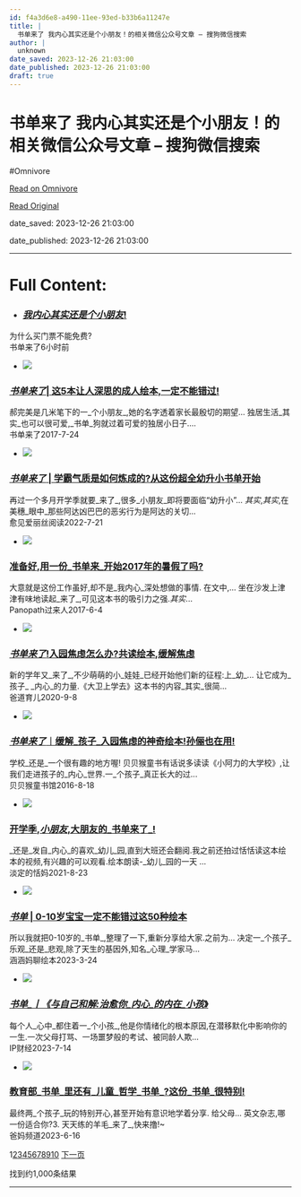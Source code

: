 ```yaml
---
id: f4a3d6e8-a490-11ee-93ed-b33b6a11247e
title: |
  书单来了 我内心其实还是个小朋友！的相关微信公众号文章 – 搜狗微信搜索
author: |
  unknown
date_saved: 2023-12-26 21:03:00
date_published: 2023-12-26 21:03:00
draft: true
---
```


# 书单来了 我内心其实还是个小朋友！的相关微信公众号文章 – 搜狗微信搜索
#Omnivore

[Read on Omnivore](https://omnivore.app/me/-18caa5d6ada)

[Read Original](http://weixin.sogou.com/weixin?query=%E4%B9%A6%E5%8D%95%E6%9D%A5%E4%BA%86+%E6%88%91%E5%86%85%E5%BF%83%E5%85%B6%E5%AE%9E%E8%BF%98%E6%98%AF%E4%B8%AA%E5%B0%8F%E6%9C%8B%E5%8F%8B%EF%BC%81&type=2)

date_saved: 2023-12-26 21:03:00

date_published: 2023-12-26 21:03:00

--- 

# Full Content: 

* ### [_我内心其实还是个小朋友_!](http://weixin.sogou.com/link?url=dn9a%5F-gY295K0Rci%5FxozVXfdMkSQTLW6cwJThYulHEtVjXrGTiVgS32WrjeW3R7OdZNOU4ItkIEw3diA43bfw1qXa8Fplpd9eFXerTcibVSSdT1T4GLFFetZ-CtWKrhBBiilyyLua3c4GlNk6yoYOwvaeMQgSkQMLBMzH9iaarUlRMg-4Dp%5FP3cJd8e4lMreOz4inJVmqpT8kLR5gBZqNF2edCtfrg1FzuS8mkIRoTnEoJGGmUsS6GycMUoV-gw7trblK%5F2R0hXdrgozfSg6bw..&type=2&query=%E4%B9%A6%E5%8D%95%E6%9D%A5%E4%BA%86%20%E6%88%91%E5%86%85%E5%BF%83%E5%85%B6%E5%AE%9E%E8%BF%98%E6%98%AF%E4%B8%AA%E5%B0%8F%E6%9C%8B%E5%8F%8B%EF%BC%81&token=79B24DFD815A01D9B2B4BECBCF2D302AB3EF221A658BDE8D)  
为什么买门票不能免费?  
书单来了6小时前
* [![](https://proxy-prod.omnivore-image-cache.app/0x0,sPaASwp5r_j_Trxmw67HsVPcO00t9VF9lRWqsbAGZRDg/http://img01.sogoucdn.com/v2/thumb?appid=201147&url=http%3A%2F%2Fmmbiz.qpic.cn%2Fmmbiz_jpg%2FO8icMfAgiagK84MROQWWgg0ljNL9U1y6IcFMaoOVxozuofpqVgHPtjoHWHf5O8e0Klc7gD1YphiaVJZrWmibsDfYAw%2F0%3Fwx_fmt%3Djpeg&sign=a12330d0a8389a2e20c74a0468f07762)](http://weixin.sogou.com/link?url=dn9a%5F-gY295K0Rci%5FxozVXfdMkSQTLW6cwJThYulHEtVjXrGTiVgS32WrjeW3R7OdZNOU4ItkIEw3diA43bfw1qXa8Fplpd9eFXerTcibVSSdT1T4GLFFetZ-CtWKrhBBiilyyLua3c4GlNk6yoYO0960%5FEc%5FQjChPFNPnIIKhTh4t7soRimyQ0Bsy6QdrjVqv83oFihr4wWJeh1jYVK5MwUvJL%5FPMgII1y1KFCLBquL1Zgc5OjPz5EaKdcnoA-mSWpb61GCEjGfxjh3za6jWA..&type=2&query=%E4%B9%A6%E5%8D%95%E6%9D%A5%E4%BA%86%20%E6%88%91%E5%86%85%E5%BF%83%E5%85%B6%E5%AE%9E%E8%BF%98%E6%98%AF%E4%B8%AA%E5%B0%8F%E6%9C%8B%E5%8F%8B%EF%BC%81&token=79B24DFD815A01D9B2B4BECBCF2D302AB3EF221A658BDE8D)  
### [_书单来了_| 这5本让人深思的成人绘本,一定不能错过!](http://weixin.sogou.com/link?url=dn9a%5F-gY295K0Rci%5FxozVXfdMkSQTLW6cwJThYulHEtVjXrGTiVgS32WrjeW3R7OdZNOU4ItkIEw3diA43bfw1qXa8Fplpd9eFXerTcibVSSdT1T4GLFFetZ-CtWKrhBBiilyyLua3c4GlNk6yoYO0960%5FEc%5FQjChPFNPnIIKhTh4t7soRimyQ0Bsy6QdrjVqv83oFihr4wWJeh1jYVK5MwUvJL%5FPMgII1y1KFCLBquL1Zgc5OjPz5EaKdcnoA-mSWpb61GCEjGfxjh3za6jWA..&type=2&query=%E4%B9%A6%E5%8D%95%E6%9D%A5%E4%BA%86%20%E6%88%91%E5%86%85%E5%BF%83%E5%85%B6%E5%AE%9E%E8%BF%98%E6%98%AF%E4%B8%AA%E5%B0%8F%E6%9C%8B%E5%8F%8B%EF%BC%81&token=79B24DFD815A01D9B2B4BECBCF2D302AB3EF221A658BDE8D)  
郝完美是几米笔下的一_个小朋友_,她的名字透着家长最殷切的期望... 独居生活_其实_也可以很可爱,_书单_狗就过着可爱的独居小日子....  
书单来了2017-7-24
* [![](https://proxy-prod.omnivore-image-cache.app/0x0,sRW_zl0k-a64X5jgn2IsSfiGP4YSZ8ycddVEBPn3k7FI/http://img01.sogoucdn.com/v2/thumb?appid=201147&url=https%3A%2F%2Fmmbiz.qpic.cn%2Fmmbiz_jpg%2Fauia8WjrujPnE1dm2VUBuX6jWRhYibyb5K8feJoeuVIvCvdV82xafibYrsUUFU3tIXqLOutbVFq4wEGzV9uLj40BA%2F0%3Fwx_fmt%3Djpeg&sign=94fb9617c63efc7445509c08d82bb5d9)](http://weixin.sogou.com/link?url=dn9a%5F-gY295K0Rci%5FxozVXfdMkSQTLW6cwJThYulHEtVjXrGTiVgS32WrjeW3R7OdZNOU4ItkIEw3diA43bfw1qXa8Fplpd9Wcse99m2-0wnvIWj4YdmYO7xjOuX1wpCREwwstRZE2ADEKZ9QrGTsfBzS0IMCu97fp5pautmuEbzarz3t7zq3j2MozX91cVYyHm4is7CWKth15WEnQrk0gdtDs0SBQLx7%5Flk9qf0HcBVHIFMFHifmXev-LucVa-ZUkYV5cvXUzvvzHZXxeLdyg..&type=2&query=%E4%B9%A6%E5%8D%95%E6%9D%A5%E4%BA%86%20%E6%88%91%E5%86%85%E5%BF%83%E5%85%B6%E5%AE%9E%E8%BF%98%E6%98%AF%E4%B8%AA%E5%B0%8F%E6%9C%8B%E5%8F%8B%EF%BC%81&token=79B24DFD815A01D9B2B4BECBCF2D302AB3EF221A658BDE8D)  
### [_书单来了_ | 学霸气质是如何炼成的?从这份超全幼升小书单开始](http://weixin.sogou.com/link?url=dn9a%5F-gY295K0Rci%5FxozVXfdMkSQTLW6cwJThYulHEtVjXrGTiVgS32WrjeW3R7OdZNOU4ItkIEw3diA43bfw1qXa8Fplpd9Wcse99m2-0wnvIWj4YdmYO7xjOuX1wpCREwwstRZE2ADEKZ9QrGTsfBzS0IMCu97fp5pautmuEbzarz3t7zq3j2MozX91cVYyHm4is7CWKth15WEnQrk0gdtDs0SBQLx7%5Flk9qf0HcBVHIFMFHifmXev-LucVa-ZUkYV5cvXUzvvzHZXxeLdyg..&type=2&query=%E4%B9%A6%E5%8D%95%E6%9D%A5%E4%BA%86%20%E6%88%91%E5%86%85%E5%BF%83%E5%85%B6%E5%AE%9E%E8%BF%98%E6%98%AF%E4%B8%AA%E5%B0%8F%E6%9C%8B%E5%8F%8B%EF%BC%81&token=79B24DFD815A01D9B2B4BECBCF2D302AB3EF221A658BDE8D)  
再过一个多月开学季就要_来了_,很多_小朋友_即将要面临“幼升小”... _其实_,_其实_,在美穗_眼中_那些阿达凶巴巴的恶劣行为是阿达的关切...  
愈见爱丽丝阅读2022-7-21
* [![](https://proxy-prod.omnivore-image-cache.app/0x0,sJ3k573vZaIJS4yUvj5LzreA5N2Nw-a_ZEE4a4gZUdAc/http://img01.sogoucdn.com/v2/thumb?appid=201147&url=http%3A%2F%2Fmmbiz.qpic.cn%2Fmmbiz_jpg%2Fs81RNJK6CDpG6sy5AUKZ7LpMXBMjeIh5QSyx6kJVWo142N3tzHz0UXQXA7hibx4taYYh9HISDzYPcPp0ZURaPHg%2F0%3Fwx_fmt%3Djpeg&sign=e9f35b79f2a224a3c0f56ee32fd792b1)](http://weixin.sogou.com/link?url=dn9a%5F-gY295K0Rci%5FxozVXfdMkSQTLW6cwJThYulHEtVjXrGTiVgS32WrjeW3R7OdZNOU4ItkIEw3diA43bfw1qXa8Fplpd97S9CfyB8S60HRjrvVuHYJiyjfG3Q0Pg9t7Z8YwAzArBZa2SrHSWKxEOeaJyMxUAAij-4g8bI2kFnBN5%5FkiG24R1W2gTWKCn5cTUKibJExZOl-LhP5Fx1P4YlVzeop2ATCys5po8xNGwhWNtzr70YcpqVVLjNLYXdtlrPSSe%5FOyzP28temKTOwg..&type=2&query=%E4%B9%A6%E5%8D%95%E6%9D%A5%E4%BA%86%20%E6%88%91%E5%86%85%E5%BF%83%E5%85%B6%E5%AE%9E%E8%BF%98%E6%98%AF%E4%B8%AA%E5%B0%8F%E6%9C%8B%E5%8F%8B%EF%BC%81&token=79B24DFD815A01D9B2B4BECBCF2D302AB3EF221A658BDE8D)  
### [准备好,用一份_书单来_开始2017年的暑假了吗?](http://weixin.sogou.com/link?url=dn9a%5F-gY295K0Rci%5FxozVXfdMkSQTLW6cwJThYulHEtVjXrGTiVgS32WrjeW3R7OdZNOU4ItkIEw3diA43bfw1qXa8Fplpd97S9CfyB8S60HRjrvVuHYJiyjfG3Q0Pg9t7Z8YwAzArBZa2SrHSWKxEOeaJyMxUAAij-4g8bI2kFnBN5%5FkiG24R1W2gTWKCn5cTUKibJExZOl-LhP5Fx1P4YlVzeop2ATCys5po8xNGwhWNtzr70YcpqVVLjNLYXdtlrPSSe%5FOyzP28temKTOwg..&type=2&query=%E4%B9%A6%E5%8D%95%E6%9D%A5%E4%BA%86%20%E6%88%91%E5%86%85%E5%BF%83%E5%85%B6%E5%AE%9E%E8%BF%98%E6%98%AF%E4%B8%AA%E5%B0%8F%E6%9C%8B%E5%8F%8B%EF%BC%81&token=79B24DFD815A01D9B2B4BECBCF2D302AB3EF221A658BDE8D)  
大意就是这份工作虽好,却不是_我内心_深处想做的事情. 在文中,... 坐在沙发上津津有味地读起_来了_,可见这本书的吸引力之强._其实_...  
Panopath过来人2017-6-4
* [![](https://proxy-prod.omnivore-image-cache.app/0x0,sqxkDW29NyahiatJe9MxLOau1KRjPwX8YHMxlcYk4iQo/http://img01.sogoucdn.com/v2/thumb?appid=201147&url=http%3A%2F%2Fmmbiz.qpic.cn%2Fmmbiz_jpg%2Fu7o4RtqicHqe5xEgZANicibElopF9WCEmVEyj7jT3BhpsRVqNxJaHTT3icXq1SXUVwgSJElp2ticr2kicibw7baFTx2EQ%2F0%3Fwx_fmt%3Djpeg&sign=75f28904a98f88cd937863b25a9343d1)](http://weixin.sogou.com/link?url=dn9a%5F-gY295K0Rci%5FxozVXfdMkSQTLW6cwJThYulHEtVjXrGTiVgS32WrjeW3R7OdZNOU4ItkIEw3diA43bfw1qXa8Fplpd9Y8r31KcQ9As5fRqwEupMDjqL62rxl2Yan4Ip1xrYZS-8wV6grvpDFAhX%5FbzdLZWY2Qu6vhlr-h1HkFaZYwiWL891o78zr3K4av4bc3J%5FAk3UPMvZSRnndbFUL8eQCcZNgDBSVAXTg9ke6OQWjFGUlF8RAXAFohnLKxvA1FdFTCmE8RsmObDbtQ..&type=2&query=%E4%B9%A6%E5%8D%95%E6%9D%A5%E4%BA%86%20%E6%88%91%E5%86%85%E5%BF%83%E5%85%B6%E5%AE%9E%E8%BF%98%E6%98%AF%E4%B8%AA%E5%B0%8F%E6%9C%8B%E5%8F%8B%EF%BC%81&token=79B24DFD815A01D9B2B4BECBCF2D302AB3EF221A658BDE8D)  
### [_书单来了_!入园焦虑怎么办?共读绘本,缓解焦虑](http://weixin.sogou.com/link?url=dn9a%5F-gY295K0Rci%5FxozVXfdMkSQTLW6cwJThYulHEtVjXrGTiVgS32WrjeW3R7OdZNOU4ItkIEw3diA43bfw1qXa8Fplpd9Y8r31KcQ9As5fRqwEupMDjqL62rxl2Yan4Ip1xrYZS-8wV6grvpDFAhX%5FbzdLZWY2Qu6vhlr-h1HkFaZYwiWL891o78zr3K4av4bc3J%5FAk3UPMvZSRnndbFUL8eQCcZNgDBSVAXTg9ke6OQWjFGUlF8RAXAFohnLKxvA1FdFTCmE8RsmObDbtQ..&type=2&query=%E4%B9%A6%E5%8D%95%E6%9D%A5%E4%BA%86%20%E6%88%91%E5%86%85%E5%BF%83%E5%85%B6%E5%AE%9E%E8%BF%98%E6%98%AF%E4%B8%AA%E5%B0%8F%E6%9C%8B%E5%8F%8B%EF%BC%81&token=79B24DFD815A01D9B2B4BECBCF2D302AB3EF221A658BDE8D)  
新的学年又_来了_,不少萌萌的小_娃娃_已经开始他们新的征程:上_幼_... 让它成为_孩子_ _内心_的力量.《大卫上学去》这本书的内容_其实_很简...  
爸道育儿2020-9-8
* [![](https://proxy-prod.omnivore-image-cache.app/0x0,sUc2tXHtVUTYIiKBjvX0tdYZpl-l8KMOrH-hMKQfYXl0/http://img01.sogoucdn.com/v2/thumb?appid=201147&url=http%3A%2F%2Fmmbiz.qpic.cn%2Fmmbiz_jpg%2Fx0JjZ0iaD9ic377ic7Fo888e54u1mMgsicIf0r6Jp0Nj8MnicAwKj7TCJFuObgTOR1dAzmuicXaN55OKicqEibMAYudxibQ%2F0%3Fwx_fmt%3Djpeg&sign=07c30c6245c7da9ce34358e2032c6fde)](http://weixin.sogou.com/link?url=dn9a%5F-gY295K0Rci%5FxozVXfdMkSQTLW6ft3wfAVofsP5Peu-UiA4DAYn9TlAY29HSLZ4WkmoXImVgrFeYQugDjH9v5jbr8TfGn2ciA-RlLl-HHdkfP50xkUGqoIVycrp3Gf72VQA-qS3CsNoUXZv1ZjSl8H5ttL9fizRmV-DdrIWYUEVUOeOptpiwSASM8Ccpd4KQj1ELVN4VnuOaVDtN4hdBF82bInKiCMjbe8hOotra8coxuC9R6xDSJk1cSeb886x9PUAoJ-5DL--o29leTo3LOLbBd4XxnGciYJh6ed%5FWCK8XKzIpIig9gPvlm1uiZqwg0yoRFw.&type=2&query=%E4%B9%A6%E5%8D%95%E6%9D%A5%E4%BA%86%20%E6%88%91%E5%86%85%E5%BF%83%E5%85%B6%E5%AE%9E%E8%BF%98%E6%98%AF%E4%B8%AA%E5%B0%8F%E6%9C%8B%E5%8F%8B%EF%BC%81&token=79B24DFD815A01D9B2B4BECBCF2D302AB3EF221A658BDE8D)  
### [_书单来了_︱缓解_孩子_入园焦虑的神奇绘本!孙俪也在用!](http://weixin.sogou.com/link?url=dn9a%5F-gY295K0Rci%5FxozVXfdMkSQTLW6ft3wfAVofsP5Peu-UiA4DAYn9TlAY29HSLZ4WkmoXImVgrFeYQugDjH9v5jbr8TfGn2ciA-RlLl-HHdkfP50xkUGqoIVycrp3Gf72VQA-qS3CsNoUXZv1ZjSl8H5ttL9fizRmV-DdrIWYUEVUOeOptpiwSASM8Ccpd4KQj1ELVN4VnuOaVDtN4hdBF82bInKiCMjbe8hOotra8coxuC9R6xDSJk1cSeb886x9PUAoJ-5DL--o29leTo3LOLbBd4XxnGciYJh6ed%5FWCK8XKzIpIig9gPvlm1uiZqwg0yoRFw.&type=2&query=%E4%B9%A6%E5%8D%95%E6%9D%A5%E4%BA%86%20%E6%88%91%E5%86%85%E5%BF%83%E5%85%B6%E5%AE%9E%E8%BF%98%E6%98%AF%E4%B8%AA%E5%B0%8F%E6%9C%8B%E5%8F%8B%EF%BC%81&token=79B24DFD815A01D9B2B4BECBCF2D302AB3EF221A658BDE8D)  
学校_还是_一个很有趣的地方喔! 贝贝猴童书有话说多读读《小阿力的大学校》,让我们走进孩子的_内心_世界.一_个孩子_真正长大的过...  
贝贝猴童书馆2016-8-18
* [![](https://proxy-prod.omnivore-image-cache.app/0x0,sPvz0pZL1PpDqYS5KgadD12ckrirXAaSQk8Eq3eIrSkc/http://img01.sogoucdn.com/v2/thumb?appid=201147&url=http%3A%2F%2Fmmbiz.qpic.cn%2Fmmbiz_jpg%2F5nlqzBBEFO3QrKFbpQc1u0LWicCia4QZse7kIibjl7slqHGdELicICPe5JpYgFrT227uCGXs25UurCVFJnp2loR3gw%2F0%3Fwx_fmt%3Djpeg&sign=a67b8f26f0b7c729ff0f70105b9a76c2)](http://weixin.sogou.com/link?url=dn9a%5F-gY295K0Rci%5FxozVXfdMkSQTLW6cwJThYulHEtVjXrGTiVgS32WrjeW3R7OdZNOU4ItkIEw3diA43bfw1qXa8Fplpd9sCqHlQjVUzXxK0s-NxJl4zQKiRKyXhe3aELRmWIjiE7VN3YCWsJLfVZ-P9yhuH1GYkoiuwxwpW6UiJavoVR98mZcTUjWT%5FUFYjHKG9fSNr-NFSiJZjFTP0meTlpYuLatX1ELKejHpFnoprUWn98apnLU-IrinDMIAkkZO-buNGR5LU3lqtPw9g..&type=2&query=%E4%B9%A6%E5%8D%95%E6%9D%A5%E4%BA%86%20%E6%88%91%E5%86%85%E5%BF%83%E5%85%B6%E5%AE%9E%E8%BF%98%E6%98%AF%E4%B8%AA%E5%B0%8F%E6%9C%8B%E5%8F%8B%EF%BC%81&token=79B24DFD815A01D9B2B4BECBCF2D302AB3EF221A658BDE8D)  
### [开学季,_小朋友_,大朋友的_书单来了_!](http://weixin.sogou.com/link?url=dn9a%5F-gY295K0Rci%5FxozVXfdMkSQTLW6cwJThYulHEtVjXrGTiVgS32WrjeW3R7OdZNOU4ItkIEw3diA43bfw1qXa8Fplpd9sCqHlQjVUzXxK0s-NxJl4zQKiRKyXhe3aELRmWIjiE7VN3YCWsJLfVZ-P9yhuH1GYkoiuwxwpW6UiJavoVR98mZcTUjWT%5FUFYjHKG9fSNr-NFSiJZjFTP0meTlpYuLatX1ELKejHpFnoprUWn98apnLU-IrinDMIAkkZO-buNGR5LU3lqtPw9g..&type=2&query=%E4%B9%A6%E5%8D%95%E6%9D%A5%E4%BA%86%20%E6%88%91%E5%86%85%E5%BF%83%E5%85%B6%E5%AE%9E%E8%BF%98%E6%98%AF%E4%B8%AA%E5%B0%8F%E6%9C%8B%E5%8F%8B%EF%BC%81&token=79B24DFD815A01D9B2B4BECBCF2D302AB3EF221A658BDE8D)  
_还是_发自_内心_的喜欢_幼儿_园,直到大班还会翻阅.我之前还拍过恬恬读这本绘本的视频,有兴趣的可以观看.绘本朗读-_幼儿_园的一天 ...  
淡定的恬妈2021-8-23
* [![](https://proxy-prod.omnivore-image-cache.app/0x0,svz8JJkzAPRdUG8mhk_q_euue0Ssi24X2an1uNvRmA4I/http://img01.sogoucdn.com/v2/thumb?appid=201147&url=https%3A%2F%2Fmmbiz.qpic.cn%2Fmmbiz_jpg%2F0rdI8HbGMnChOlFuW6lbaDJicFXLJSBGPWqhIVmeb7g3Ur6ezh5KG4fNZGgWqGlcwiaDbHq1JdffKicXeFOibOGlLw%2F0%3Fwx_fmt%3Djpeg&sign=1af7937f2e2009d482cd8cb7f37d32f9)](http://weixin.sogou.com/link?url=dn9a%5F-gY295K0Rci%5FxozVXfdMkSQTLW6cwJThYulHEtVjXrGTiVgS32WrjeW3R7OdZNOU4ItkIEw3diA43bfw1qXa8Fplpd9qX2%5FREBhP2Q0ysvGV6W301nJkBmjpOjcuTKBmQC3%5FvVF8-OjBgpLjIwasy8FFRLujxnUeU9ZxOOwFF6H7cDOqyS6x7OixuNJEZpYUW8fXMqBlPM1ZVCCMFQla39%5FCbOkzCtaIpEpxk14APCq7IGsGDlz%5FiKwyl5JN%5FldBWfUUsgY-UZGbO56rA..&type=2&query=%E4%B9%A6%E5%8D%95%E6%9D%A5%E4%BA%86%20%E6%88%91%E5%86%85%E5%BF%83%E5%85%B6%E5%AE%9E%E8%BF%98%E6%98%AF%E4%B8%AA%E5%B0%8F%E6%9C%8B%E5%8F%8B%EF%BC%81&token=79B24DFD815A01D9B2B4BECBCF2D302AB3EF221A658BDE8D)  
### [_书单_ | 0-10岁宝宝一定不能错过这50种绘本](http://weixin.sogou.com/link?url=dn9a%5F-gY295K0Rci%5FxozVXfdMkSQTLW6cwJThYulHEtVjXrGTiVgS32WrjeW3R7OdZNOU4ItkIEw3diA43bfw1qXa8Fplpd9qX2%5FREBhP2Q0ysvGV6W301nJkBmjpOjcuTKBmQC3%5FvVF8-OjBgpLjIwasy8FFRLujxnUeU9ZxOOwFF6H7cDOqyS6x7OixuNJEZpYUW8fXMqBlPM1ZVCCMFQla39%5FCbOkzCtaIpEpxk14APCq7IGsGDlz%5FiKwyl5JN%5FldBWfUUsgY-UZGbO56rA..&type=2&query=%E4%B9%A6%E5%8D%95%E6%9D%A5%E4%BA%86%20%E6%88%91%E5%86%85%E5%BF%83%E5%85%B6%E5%AE%9E%E8%BF%98%E6%98%AF%E4%B8%AA%E5%B0%8F%E6%9C%8B%E5%8F%8B%EF%BC%81&token=79B24DFD815A01D9B2B4BECBCF2D302AB3EF221A658BDE8D)  
所以我就把0-10岁的_书单_,整理了一下,重新分享给大家.之前为... 决定一_个孩子_乐观_还是_悲观,除了天生的基因外,知名_心理_学家马...  
涵涵妈聊绘本2023-3-24
* [![](https://proxy-prod.omnivore-image-cache.app/0x0,sBXlayKRMeqAZULmuAVLU5R-MmEXggdsjdwNlP58rlDA/http://img01.sogoucdn.com/v2/thumb?appid=201147&url=https%3A%2F%2Fmmbiz.qpic.cn%2Fsz_mmbiz_jpg%2FJvtq1ibibkib2s13Xvb6aicwHNFCRTo4wmm46vvTaQ243ooTT1NicfsGhdqRiaA3OGHBZGyhPKVWKvhOfZNoMiaRFP29A%2F0%3Fwx_fmt%3Djpeg&sign=77c1c1c21701000b0867220bf378e463)](http://weixin.sogou.com/link?url=dn9a%5F-gY295K0Rci%5FxozVXfdMkSQTLW6cwJThYulHEtVjXrGTiVgS32WrjeW3R7OdZNOU4ItkIEw3diA43bfw1qXa8Fplpd9qnUrByT8iLjTLu1Po0rP203VyjZNCHYZ-s1g9pHDazmZYrzcsCO0Vg5lxWCK4lXg8Dhq4YsKd3w0%5Fp1aIFlMWuWjys%5F0mLSAgSYRu-cp3qBQVRU69Wvdlb542YkO9v054HKke2RyMikhvj%5FLxj0FWdTWtaNPixagQzWEcIXWnKIC2Qmj7RgGwQ..&type=2&query=%E4%B9%A6%E5%8D%95%E6%9D%A5%E4%BA%86%20%E6%88%91%E5%86%85%E5%BF%83%E5%85%B6%E5%AE%9E%E8%BF%98%E6%98%AF%E4%B8%AA%E5%B0%8F%E6%9C%8B%E5%8F%8B%EF%BC%81&token=79B24DFD815A01D9B2B4BECBCF2D302AB3EF221A658BDE8D)  
### [_书单_丨《与自己和解:治愈你_内心_的内在_小孩_》](http://weixin.sogou.com/link?url=dn9a%5F-gY295K0Rci%5FxozVXfdMkSQTLW6cwJThYulHEtVjXrGTiVgS32WrjeW3R7OdZNOU4ItkIEw3diA43bfw1qXa8Fplpd9qnUrByT8iLjTLu1Po0rP203VyjZNCHYZ-s1g9pHDazmZYrzcsCO0Vg5lxWCK4lXg8Dhq4YsKd3w0%5Fp1aIFlMWuWjys%5F0mLSAgSYRu-cp3qBQVRU69Wvdlb542YkO9v054HKke2RyMikhvj%5FLxj0FWdTWtaNPixagQzWEcIXWnKIC2Qmj7RgGwQ..&type=2&query=%E4%B9%A6%E5%8D%95%E6%9D%A5%E4%BA%86%20%E6%88%91%E5%86%85%E5%BF%83%E5%85%B6%E5%AE%9E%E8%BF%98%E6%98%AF%E4%B8%AA%E5%B0%8F%E6%9C%8B%E5%8F%8B%EF%BC%81&token=79B24DFD815A01D9B2B4BECBCF2D302AB3EF221A658BDE8D)  
每个人_心中_都住着一_个小孩_,他是你情绪化的根本原因,在潜移默化中影响你的一生.一次父母打骂、一场噩梦般的考试、被同龄人欺...  
IP财经2023-7-14
* [![](https://proxy-prod.omnivore-image-cache.app/0x0,sSwB0WSYBR7GdqXUu2BdiaTd7S4iVEP9TR8PSFa8eO1s/http://img01.sogoucdn.com/v2/thumb?appid=201147&url=https%3A%2F%2Fmmbiz.qpic.cn%2Fsz_mmbiz_jpg%2FK3TxVic728C86I4A1gaicIl0TR34HyIct0Q3wgEMIo1qjTdceH9CXR2mnJIbm34piamrdg4FTytRJus2iayZJ3o91A%2F0%3Fwx_fmt%3Djpeg&sign=2419919b3c025101c3d7f3a5c6948579)](http://weixin.sogou.com/link?url=dn9a%5F-gY295K0Rci%5FxozVXfdMkSQTLW6cwJThYulHEtVjXrGTiVgS32WrjeW3R7OdZNOU4ItkIEw3diA43bfw1qXa8Fplpd9HfUiyXhdRmPV5EpNnVB1W8io0kOGlnC1kt33mZ3MwtmH2Eyb7Yx3GeR9t4PpGeT9rebObEjExOwEOF-66EZEHkTud73Oq-Dn9ks4IuxatHNKW-flutE4w-i82ByvRLe431rBg-816bsN9rHhYpf3wLmpdj0A79KbuIfxZ03DxKMO8fIRwtipOg..&type=2&query=%E4%B9%A6%E5%8D%95%E6%9D%A5%E4%BA%86%20%E6%88%91%E5%86%85%E5%BF%83%E5%85%B6%E5%AE%9E%E8%BF%98%E6%98%AF%E4%B8%AA%E5%B0%8F%E6%9C%8B%E5%8F%8B%EF%BC%81&token=79B24DFD815A01D9B2B4BECBCF2D302AB3EF221A658BDE8D)  
### [教育部_书单_里还有_儿童_哲学_书单_?这份_书单_很特别!](http://weixin.sogou.com/link?url=dn9a%5F-gY295K0Rci%5FxozVXfdMkSQTLW6cwJThYulHEtVjXrGTiVgS32WrjeW3R7OdZNOU4ItkIEw3diA43bfw1qXa8Fplpd9HfUiyXhdRmPV5EpNnVB1W8io0kOGlnC1kt33mZ3MwtmH2Eyb7Yx3GeR9t4PpGeT9rebObEjExOwEOF-66EZEHkTud73Oq-Dn9ks4IuxatHNKW-flutE4w-i82ByvRLe431rBg-816bsN9rHhYpf3wLmpdj0A79KbuIfxZ03DxKMO8fIRwtipOg..&type=2&query=%E4%B9%A6%E5%8D%95%E6%9D%A5%E4%BA%86%20%E6%88%91%E5%86%85%E5%BF%83%E5%85%B6%E5%AE%9E%E8%BF%98%E6%98%AF%E4%B8%AA%E5%B0%8F%E6%9C%8B%E5%8F%8B%EF%BC%81&token=79B24DFD815A01D9B2B4BECBCF2D302AB3EF221A658BDE8D)  
最终两_个孩子_玩的特别开心,甚至开始有意识地学着分享. 给父母... 英文杂志,哪一份适合你?3\. 天天练的羊毛_来了_,快来撸!\~  
爸妈频道2023-6-16

1[2](http://weixin.sogou.com/weixin?query=%E4%B9%A6%E5%8D%95%E6%9D%A5%E4%BA%86+%E6%88%91%E5%86%85%E5%BF%83%E5%85%B6%E5%AE%9E%E8%BF%98%E6%98%AF%E4%B8%AA%E5%B0%8F%E6%9C%8B%E5%8F%8B%EF%BC%81&type=2&page=2&ie=utf8)[3](http://weixin.sogou.com/weixin?query=%E4%B9%A6%E5%8D%95%E6%9D%A5%E4%BA%86+%E6%88%91%E5%86%85%E5%BF%83%E5%85%B6%E5%AE%9E%E8%BF%98%E6%98%AF%E4%B8%AA%E5%B0%8F%E6%9C%8B%E5%8F%8B%EF%BC%81&type=2&page=3&ie=utf8)[4](http://weixin.sogou.com/weixin?query=%E4%B9%A6%E5%8D%95%E6%9D%A5%E4%BA%86+%E6%88%91%E5%86%85%E5%BF%83%E5%85%B6%E5%AE%9E%E8%BF%98%E6%98%AF%E4%B8%AA%E5%B0%8F%E6%9C%8B%E5%8F%8B%EF%BC%81&type=2&page=4&ie=utf8)[5](http://weixin.sogou.com/weixin?query=%E4%B9%A6%E5%8D%95%E6%9D%A5%E4%BA%86+%E6%88%91%E5%86%85%E5%BF%83%E5%85%B6%E5%AE%9E%E8%BF%98%E6%98%AF%E4%B8%AA%E5%B0%8F%E6%9C%8B%E5%8F%8B%EF%BC%81&type=2&page=5&ie=utf8)[6](http://weixin.sogou.com/weixin?query=%E4%B9%A6%E5%8D%95%E6%9D%A5%E4%BA%86+%E6%88%91%E5%86%85%E5%BF%83%E5%85%B6%E5%AE%9E%E8%BF%98%E6%98%AF%E4%B8%AA%E5%B0%8F%E6%9C%8B%E5%8F%8B%EF%BC%81&type=2&page=6&ie=utf8)[7](http://weixin.sogou.com/weixin?query=%E4%B9%A6%E5%8D%95%E6%9D%A5%E4%BA%86+%E6%88%91%E5%86%85%E5%BF%83%E5%85%B6%E5%AE%9E%E8%BF%98%E6%98%AF%E4%B8%AA%E5%B0%8F%E6%9C%8B%E5%8F%8B%EF%BC%81&type=2&page=7&ie=utf8)[8](http://weixin.sogou.com/weixin?query=%E4%B9%A6%E5%8D%95%E6%9D%A5%E4%BA%86+%E6%88%91%E5%86%85%E5%BF%83%E5%85%B6%E5%AE%9E%E8%BF%98%E6%98%AF%E4%B8%AA%E5%B0%8F%E6%9C%8B%E5%8F%8B%EF%BC%81&type=2&page=8&ie=utf8)[9](http://weixin.sogou.com/weixin?query=%E4%B9%A6%E5%8D%95%E6%9D%A5%E4%BA%86+%E6%88%91%E5%86%85%E5%BF%83%E5%85%B6%E5%AE%9E%E8%BF%98%E6%98%AF%E4%B8%AA%E5%B0%8F%E6%9C%8B%E5%8F%8B%EF%BC%81&type=2&page=9&ie=utf8)[10](http://weixin.sogou.com/weixin?query=%E4%B9%A6%E5%8D%95%E6%9D%A5%E4%BA%86+%E6%88%91%E5%86%85%E5%BF%83%E5%85%B6%E5%AE%9E%E8%BF%98%E6%98%AF%E4%B8%AA%E5%B0%8F%E6%9C%8B%E5%8F%8B%EF%BC%81&type=2&page=10&ie=utf8) [下一页](http://weixin.sogou.com/weixin?query=%E4%B9%A6%E5%8D%95%E6%9D%A5%E4%BA%86+%E6%88%91%E5%86%85%E5%BF%83%E5%85%B6%E5%AE%9E%E8%BF%98%E6%98%AF%E4%B8%AA%E5%B0%8F%E6%9C%8B%E5%8F%8B%EF%BC%81&type=2&page=2&ie=utf8)

找到约1,000条结果

---

